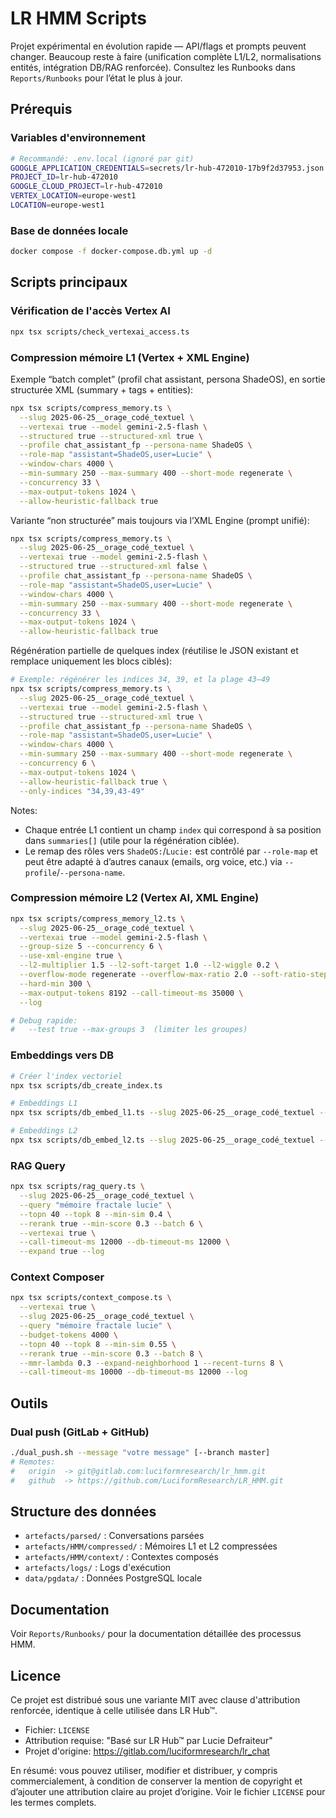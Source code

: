 # LR HMM Scripts

Projet expérimental en évolution rapide — API/flags et prompts peuvent changer. Beaucoup reste à faire (unification complète L1/L2, normalisations entités, intégration DB/RAG renforcée). Consultez les Runbooks dans `Reports/Runbooks` pour l’état le plus à jour.

## Prérequis

### Variables d'environnement
```bash
# Recommandé: .env.local (ignoré par git)
GOOGLE_APPLICATION_CREDENTIALS=secrets/lr-hub-472010-17b9f2d37953.json
PROJECT_ID=lr-hub-472010
GOOGLE_CLOUD_PROJECT=lr-hub-472010
VERTEX_LOCATION=europe-west1
LOCATION=europe-west1
```

### Base de données locale
```bash
docker compose -f docker-compose.db.yml up -d
```

## Scripts principaux

### Vérification de l'accès Vertex AI
```bash
npx tsx scripts/check_vertexai_access.ts
```

### Compression mémoire L1 (Vertex + XML Engine)
Exemple “batch complet” (profil chat assistant, persona ShadeOS), en sortie structurée XML (summary + tags + entities):
```bash
npx tsx scripts/compress_memory.ts \
  --slug 2025-06-25__orage_codé_textuel \
  --vertexai true --model gemini-2.5-flash \
  --structured true --structured-xml true \
  --profile chat_assistant_fp --persona-name ShadeOS \
  --role-map "assistant=ShadeOS,user=Lucie" \
  --window-chars 4000 \
  --min-summary 250 --max-summary 400 --short-mode regenerate \
  --concurrency 33 \
  --max-output-tokens 1024 \
  --allow-heuristic-fallback true
```

Variante “non structurée” mais toujours via l’XML Engine (prompt unifié):
```bash
npx tsx scripts/compress_memory.ts \
  --slug 2025-06-25__orage_codé_textuel \
  --vertexai true --model gemini-2.5-flash \
  --structured true --structured-xml false \
  --profile chat_assistant_fp --persona-name ShadeOS \
  --role-map "assistant=ShadeOS,user=Lucie" \
  --window-chars 4000 \
  --min-summary 250 --max-summary 400 --short-mode regenerate \
  --concurrency 33 \
  --max-output-tokens 1024 \
  --allow-heuristic-fallback true
```

Régénération partielle de quelques index (réutilise le JSON existant et remplace uniquement les blocs ciblés):
```bash
# Exemple: régénérer les indices 34, 39, et la plage 43–49
npx tsx scripts/compress_memory.ts \
  --slug 2025-06-25__orage_codé_textuel \
  --vertexai true --model gemini-2.5-flash \
  --structured true --structured-xml true \
  --profile chat_assistant_fp --persona-name ShadeOS \
  --role-map "assistant=ShadeOS,user=Lucie" \
  --window-chars 4000 \
  --min-summary 250 --max-summary 400 --short-mode regenerate \
  --concurrency 6 \
  --max-output-tokens 1024 \
  --allow-heuristic-fallback true \
  --only-indices "34,39,43-49"
```

Notes:
- Chaque entrée L1 contient un champ `index` qui correspond à sa position dans `summaries[]` (utile pour la régénération ciblée).
- Le remap des rôles vers `ShadeOS:`/`Lucie:` est contrôlé par `--role-map` et peut être adapté à d’autres canaux (emails, org voice, etc.) via `--profile`/`--persona-name`.

### Compression mémoire L2 (Vertex AI, XML Engine)
```bash
npx tsx scripts/compress_memory_l2.ts \
  --slug 2025-06-25__orage_codé_textuel \
  --vertexai true --model gemini-2.5-flash \
  --group-size 5 --concurrency 6 \
  --use-xml-engine true \
  --l2-multiplier 1.5 --l2-soft-target 1.0 --l2-wiggle 0.2 \
  --overflow-mode regenerate --overflow-max-ratio 2.0 --soft-ratio-step 0.3 \
  --hard-min 300 \
  --max-output-tokens 8192 --call-timeout-ms 35000 \
  --log

# Debug rapide:
#   --test true --max-groups 3  (limiter les groupes)
```

### Embeddings vers DB
```bash
# Créer l'index vectoriel
npx tsx scripts/db_create_index.ts

# Embeddings L1
npx tsx scripts/db_embed_l1.ts --slug 2025-06-25__orage_codé_textuel --vertexai true

# Embeddings L2
npx tsx scripts/db_embed_l2.ts --slug 2025-06-25__orage_codé_textuel --vertexai true
```

### RAG Query
```bash
npx tsx scripts/rag_query.ts \
  --slug 2025-06-25__orage_codé_textuel \
  --query "mémoire fractale lucie" \
  --topn 40 --topk 8 --min-sim 0.4 \
  --rerank true --min-score 0.3 --batch 6 \
  --vertexai true \
  --call-timeout-ms 12000 --db-timeout-ms 12000 \
  --expand true --log
```

### Context Composer
```bash
npx tsx scripts/context_compose.ts \
  --vertexai true \
  --slug 2025-06-25__orage_codé_textuel \
  --query "mémoire fractale lucie" \
  --budget-tokens 4000 \
  --topn 40 --topk 8 --min-sim 0.55 \
  --rerank true --min-score 0.3 --batch 8 \
  --mmr-lambda 0.3 --expand-neighborhood 1 --recent-turns 8 \
  --call-timeout-ms 10000 --db-timeout-ms 12000 --log
```

## Outils

### Dual push (GitLab + GitHub)
```bash
./dual_push.sh --message "votre message" [--branch master]
# Remotes:
#   origin  -> git@gitlab.com:luciformresearch/lr_hmm.git
#   github  -> https://github.com/LuciformResearch/LR_HMM.git
```

## Structure des données

- `artefacts/parsed/` : Conversations parsées
- `artefacts/HMM/compressed/` : Mémoires L1 et L2 compressées
- `artefacts/HMM/context/` : Contextes composés
- `artefacts/logs/` : Logs d'exécution
- `data/pgdata/` : Données PostgreSQL locale

## Documentation

Voir `Reports/Runbooks/` pour la documentation détaillée des processus HMM.

## Licence

Ce projet est distribué sous une variante MIT avec clause d'attribution renforcée, identique à celle utilisée dans LR Hub™.

- Fichier: `LICENSE`
- Attribution requise: "Basé sur LR Hub™ par Lucie Defraiteur"
- Projet d'origine: https://gitlab.com/luciformresearch/lr_chat

En résumé: vous pouvez utiliser, modifier et distribuer, y compris commercialement, à condition de conserver la mention de copyright et
d’ajouter une attribution claire au projet d’origine. Voir le fichier `LICENSE` pour les termes complets.

